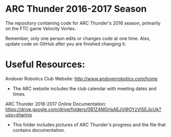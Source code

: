 # ARC Thunder 2016-2017 Season
The repository containing code for ARC Thunder's 2016 season, primarily on the FTC game Velocity Vortex.

Remember, only one person edits or changes code at one time. Also, update code on GitHub after you are finished changing it.

# Useful Resources:
Andover Robotics Club Website:
 http://www.andoverrobotics.com/home
  - The ARC website includes the club calendar with meeting dates and times.
  
ARC Thunder 2016-2017 Online Documentation:
 https://drive.google.com/drive/folders/0B1Z4MGrlsAEJVl9OYzVlSEJicUk?usp=sharing
  - This folder includes pictures of ARC Thunder's progress and the file that contains documentation.

